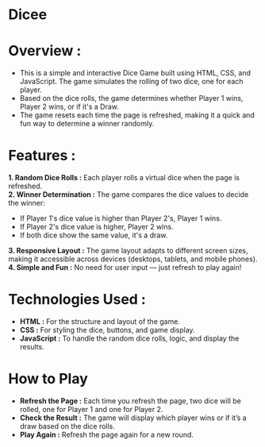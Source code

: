 # Dicee <br>
# Overview : <br>
- This is a simple and interactive Dice Game built using HTML, CSS, and JavaScript. The game simulates the rolling of two dice, one for each player.
- Based on the dice rolls, the game determines whether Player 1 wins, Player 2 wins, or if it's a Draw.
-  The game resets each time the page is refreshed, making it a quick and fun way to determine a winner randomly.<br>
# Features :
**1. Random Dice Rolls :** Each player rolls a virtual dice when the page is refreshed.<br>
**2. Winner Determination :** The game compares the dice values to decide the winner:<br>
- If Player 1's dice value is higher than Player 2's, Player 1 wins.<br>
- If Player 2's dice value is higher, Player 2 wins.<br>
- If both dice show the same value, it's a draw.<br>

**3. Responsive Layout :** The game layout adapts to different screen sizes, making it accessible across devices (desktops, tablets, and mobile phones).<br>
**4. Simple and Fun :** No need for user input — just refresh to play again!<br>
# Technologies Used : <br>
- **HTML :** For the structure and layout of the game.<br>
- **CSS :** For styling the dice, buttons, and game display.<br>
- **JavaScript :** To handle the random dice rolls, logic, and display the results.<br>
# How to Play
- **Refresh the Page :** Each time you refresh the page, two dice will be rolled, one for Player 1 and one for Player 2.
- **Check the Result :** The game will display which player wins or if it’s a draw based on the dice rolls.
- **Play Again :** Refresh the page again for a new round.
